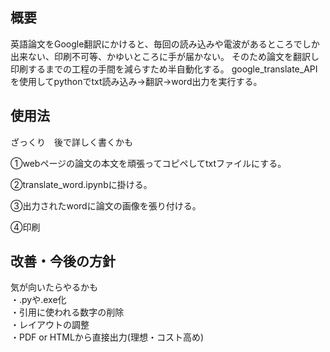 ## 概要
英語論文をGoogle翻訳にかけると、毎回の読み込みや電波があるところでしか出来ない、印刷不可等、かゆいところに手が届かない。
そのため論文を翻訳し印刷するまでの工程の手間を減らすため半自動化する。
google_translate_APIを使用してpythonでtxt読み込み→翻訳→word出力を実行する。

## 使用法
ざっくり　後で詳しく書くかも

①webページの論文の本文を頑張ってコピペしてtxtファイルにする。 

②translate_word.ipynbに掛ける。 

③出力されたwordに論文の画像を張り付ける。 

④印刷  

## 改善・今後の方針
気が向いたらやるかも  
・.pyや.exe化  
・引用に使われる数字の削除   
・レイアウトの調整  
・PDF or HTMLから直接出力(理想・コスト高め)  
